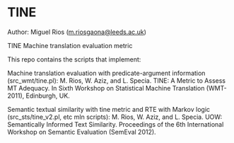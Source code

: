 # TINE

Author: Miguel Rios (m.riosgaona@leeds.ac.uk)

TINE Machine translation evaluation metric

This repo contains the scripts that implement:

Machine translation evaluation with predicate-argument information (src_wmt/tine.pl): M. Rios, W. Aziz, and L. Specia. TINE: A Metric to Assess MT Adequacy. In Sixth Workshop on Statistical Machine Translation (WMT-2011), Edinburgh, UK.

Semantic textual similarity with tine metric and RTE with Markov logic (src_sts/tine_v2.pl, etc mln scripts): M. Rios, W. Aziz, and L. Specia. UOW: Semantically Informed Text Similarity. Proceedings of the 6th International Workshop on Semantic Evaluation (SemEval 2012).

  

 
